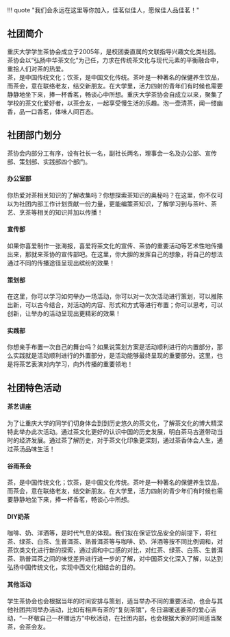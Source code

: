 !!! quote "我们会永远在这里等你加入，佳茗似佳人，愿候佳人品佳茗！"

## 社团简介  
重庆大学学生茶协会成立于2005年，是校团委直属的文联指导兴趣文化类社团。茶协会以“弘扬中华茶文化”为己任，力求在传统茶文化与现代元素的平衡融合中，重拾人们对茶的热爱。  
茶，是中国传统文化；饮茶，是中国文化传统。茶叶是一种著名的保健养生饮品，而茶会，意在联络老友，结交新朋友。在大学里，活力四射的青年们有时候也需要静静地坐下来，捧一杯香茗，畅谈心中所想。重庆大学茶协会自成立以来，聚集了学校的茶文化爱好者，以茶会友，一起享受慢生活的乐趣。泡一壶清茶，闻一缕幽香，品一口香茗，体味人间百态。  

## 社团部门划分  
茶协会内部分工有序，设有社长一名，副社长两名，理事会一名及办公部、宣传部、策划部、实践部四个部门。  
#### 办公室部  
你热爱对茶相关知识的了解收集吗？你想探索茶知识的奥秘吗？在这里，你不仅可以为社团内部工作计划贡献一份力量，更能编策茶知识，了解学习到与茶叶、茶艺、烹茶等相关的知识并加以传播！  
#### 宣传部  
如果你喜爱制作一张海报，喜爱将茶文化的宣传、茶协的重要活动等艺术性地传播出来，那就来茶协的宣传部吧。在这里，你大胆的发挥自己的想象，将自己的想法通过不同的传播途径呈现出缤纷的效果！  
#### 策划部  
在这里，你可以学习如何举办一场活动，你可以对一次次活动进行策划，可以推陈出新，可以古今结合，对活动的内容、形式和方式等进行布置；你可以思考，可以创新，让举办的活动呈现出更精彩的效果！  
#### 实践部  
你想亲手布置一次自己的舞台吗？如果说策划方案是活动顺利进行的内置部分，那么实践就是活动顺利进行的外置部分，是活动能够最终呈现的重要部分。这里，也是将茶艺表演对内学习，向外传播的重要领地！  

## 社团特色活动  
#### 茶艺讲座  
为了让重庆大学的同学们切身体会到到历史悠久的茶文化，了解茶文化的博大精深特此举办此次活动。通过茶文化更好的认识中国的历史发展，明白茶马古道带动当时的经济发展。通过茶了解历史，对于茶文化印象更深刻，通过茶香体会人生，通过茶汤品味生活！  
#### 谷雨茶会  
茶，是中国传统文化；饮茶，是中国文化传统。茶叶是一种著名的保健养生饮品，而茶会，意在联络老友，结交新朋友。在大学里，活力四射的青少年们有时候也需要静静地坐下来，捧一杯香茗，畅谈心中所想。  
#### DIY奶茶  
咖啡、奶、洋酒等，是时代气息的体现。我们拟在保证饮品安全的前提下，将红茶、绿茶、白茶、生普洱茶、熟普洱茶等与咖啡、奶、洋酒等按不同比例调和，对茶饮类文化进行新的探索，通过调和中口感的对比，对红茶、绿茶、白茶、生普洱茶、熟普洱茶之间的味觉差异进行进一步的了解，对中国茶文化深入了解，以达到弘扬中国传统文化，实现中西文化相结合的目的。  
#### 其他活动
学生茶协会也会根据当年的时间安排与策划，适当举办不同的重要活动，也会与其他社团共同举办活动，比如有相声有茶的“复刻茶馆”，冬日温暖送姜茶的爱心活动，“一杯敬自己一杯赠远方”中秋活动，在社团内部，也会根据大家的时间适当聚茶，会茶会友。  